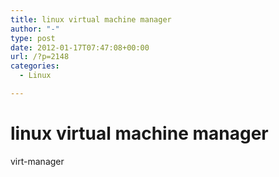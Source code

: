 ```yaml
---
title: linux virtual machine manager
author: "-"
type: post
date: 2012-01-17T07:47:08+00:00
url: /?p=2148
categories:
  - Linux

---
```

# linux virtual machine manager
virt-manager